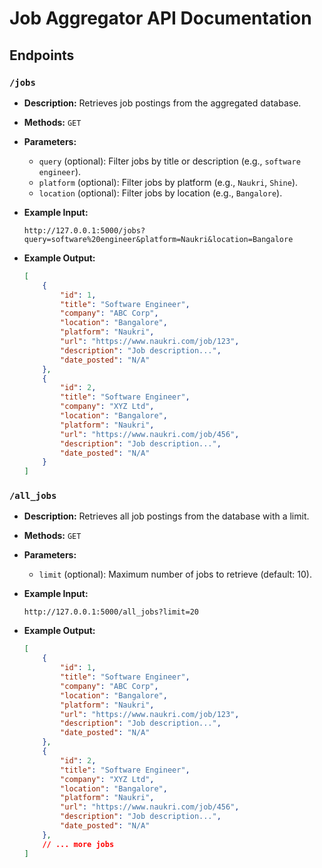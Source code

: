 # Job Aggregator API Documentation

## Endpoints

### `/jobs`

*   **Description:** Retrieves job postings from the aggregated database.
*   **Methods:** `GET`
*   **Parameters:**
    *   `query` (optional): Filter jobs by title or description (e.g., `software engineer`).
    *   `platform` (optional): Filter jobs by platform (e.g., `Naukri`, `Shine`).
    *   `location` (optional): Filter jobs by location (e.g., `Bangalore`).
*   **Example Input:**

    `http://127.0.0.1:5000/jobs?query=software%20engineer&platform=Naukri&location=Bangalore`
*   **Example Output:**

    ```json
    [
        {
            "id": 1,
            "title": "Software Engineer",
            "company": "ABC Corp",
            "location": "Bangalore",
            "platform": "Naukri",
            "url": "https://www.naukri.com/job/123",
            "description": "Job description...",
            "date_posted": "N/A"
        },
        {
            "id": 2,
            "title": "Software Engineer",
            "company": "XYZ Ltd",
            "location": "Bangalore",
            "platform": "Naukri",
            "url": "https://www.naukri.com/job/456",
            "description": "Job description...",
            "date_posted": "N/A"
        }
    ]

### `/all_jobs`

*   **Description:** Retrieves all job postings from the database with a limit.
*   **Methods:** `GET`
*   **Parameters:**
    *   `limit` (optional): Maximum number of jobs to retrieve (default: 10).
*   **Example Input:**

    `http://127.0.0.1:5000/all_jobs?limit=20`
*   **Example Output:**

    ```json
    [
        {
            "id": 1,
            "title": "Software Engineer",
            "company": "ABC Corp",
            "location": "Bangalore",
            "platform": "Naukri",
            "url": "https://www.naukri.com/job/123",
            "description": "Job description...",
            "date_posted": "N/A"
        },
        {
            "id": 2,
            "title": "Software Engineer",
            "company": "XYZ Ltd",
            "location": "Bangalore",
            "platform": "Naukri",
            "url": "https://www.naukri.com/job/456",
            "description": "Job description...",
            "date_posted": "N/A"
        },
        // ... more jobs
    ]
    ```